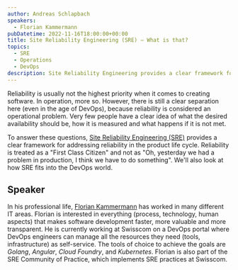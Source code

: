 ```yaml
---
author: Andreas Schlapbach
speakers:
  - Florian Kammermann
pubDatetime: 2022-11-16T18:00:00+00:00
title: Site Reliability Engineering (SRE) – What is that?
topics:
  - SRE
  - Operations
  - DevOps
description: Site Reliability Engineering provides a clear framework for addressing reliability in the product life cycle which Florian introduces to Swisscom.
---
```


Reliability is usually not the highest priority when it comes to creating software. In operation, more so. However, there is still a clear separation here (even in the age of DevOps), because reliability is considered an operational problem. Very few people have a clear idea of what the desired availability should be, how it is measured and what happens if it is not met.

To answer these questions, [Site Reliability Engineering (SRE)](https://sre.google/) provides a clear framework for addressing reliability in the product life cycle. Reliability is treated as a "First Class Citizen" and not as "Oh, yesterday we had a problem in production, I think we have to do something". We'll also look at how SRE fits into the DevOps world.

## Speaker

In his professional life, [Florian Kammermann](https://www.linkedin.com/in/florian-k-9196651a/) has worked in many different IT areas. Florian is interested in everything (process, technology, human aspects) that makes software development faster, more valuable and more transparent. He is currently working at Swisscom on a DevOps portal where DevOps engineers can manage all the resources they need (tools, infrastructure) as self-service. The tools of choice to achieve the goals are _Golang_, _Angular_, _Cloud Foundry_, and _Kubernetes_. Florian is also part of the SRE Community of Practice, which implements SRE practices at Swisscom.
